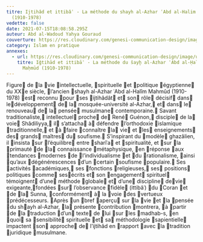 ```yaml
---
titre: Ijtihâd et ittibâʿ - La méthode du shayh al-Azhar ʿAbd al-Halim Mahmud
  (1910-1978)
vedette: false
date: 2021-07-15T18:08:58.295Z
auteur: Abd al-Wadoud Yahya Gouraud
couverture: https://res.cloudinary.com/genesi-communication-design/image/upload/v1626373539/mahmud2_orkn4u.jpg
category: Islam en pratique
annexes:
  - url: https://res.cloudinary.com/genesi-communication-design/image/upload/v1626372996/ihei/PDF/MIDEO36_05_Gouraud_xi3huc.pdf
    titre: Iǧtihād et ittibāʿ - La méthode du šayḫ al-Azhar ʿAbd al-Ḥalīm
      Maḥmūd (1910-1978)
---
```

Figure de la vie intellectuelle, spirituelle et politique égyptienne du XXe siècle, l’ancien shayh al-Azhar ʿAbd al-Hal&icirc;m Mahm&ucirc;d (1910-1978) est reconnu pour ses ijtih&acirc;d&acirc;t et son rôle décisif dans ledéveloppement de la mosquée-université al-Azhar, et dans le renouveau de la pensée musulmane contemporaine. Savant traditionaliste, intellectuel proche de René Guénon, disciple de la voie Sh&acirc;diliyya, il s’attacha à défendre l’orthodoxie islamique traditionnelle, et à faire connaître la vie et les enseignements des grands maîtres du soufisme. S’inspirant du modèle ghaz&acirc;lien, il insista sur l’équilibre entre shar&icirc;ʿa et spiritualité, et sur la primauté de la connaissance métaphysique, en réponse aux tendances modernes de l’individualisme et du rationalisme, ainsi qu’aux dégénérescences d’un certain soufisme populaire. Ses activités académiques, ses fonctions religieuses, ses positions politiques comme sesécrits et son engagement spirituel témoignent d’une méthode globale et d’une discipline devie exigeante,fondées sur l’observance fidèle (ittib&acirc;ʿ) du Coran et de la Sunna, conformément à la voie des vertueux prédécesseurs. Après un bref aperçu sur la vie et la pensée du shayh al-Azhar, la présente contribution montrera, à partir de la traduction d’un texte de lui sur les madhab-s, en quoi sa sensibilité spirituelle et sa méthodologie sapientielle impactent son approche de l’ijtih&acirc;d en rapport avec la tradition juridique musulmane.
